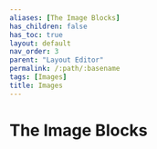 ```yaml
---
aliases: [The Image Blocks]
has_children: false
has_toc: true
layout: default
nav_order: 3
parent: "Layout Editor"
permalink: /:path/:basename
tags: [Images]
title: Images
---
```


# The Image Blocks